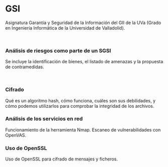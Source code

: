 # GSI

Asignatura Garantía y Seguridad de la Información del GII de la UVa (Grado en Ingeniería Informática de la Universidad de Valladolid).

<br>

### Análisis de riesgos como parte de un SGSI

Se incluye la identificación de bienes, el listado de amenazas y la propuesta de contramedidas.

<br>

### Cifrado

Qué es un algoritmo hash, cómo funciona, cuáles son sus debilidades, y cómo podemos utilizarlos para comprobar la integridad de los archivos.
<br>

### Análisis de los servicios en red

Funcionamiento de la herramienta Nmap. Escaneo de vulnerabilidades con OpenVAS. 
<br>

### Uso de OpenSSL

Uso de OpenSSL para cifrado de mensajes y ficheros. 


